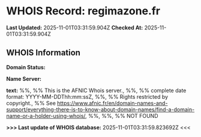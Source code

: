 # WHOIS Record: regimazone.fr

**Last Updated:** 2025-11-01T03:31:59.904Z
**Checked At:** 2025-11-01T03:31:59.904Z

## WHOIS Information

**Domain Status:** 

**Name Server:** 

**text:** %%, %% This is the AFNIC Whois server., %%, %% complete date format: YYYY-MM-DDThh:mm:ssZ, %%, %% Rights restricted by copyright., %% See https://www.afnic.fr/en/domain-names-and-support/everything-there-is-to-know-about-domain-names/find-a-domain-name-or-a-holder-using-whois/, %%, %%, %% NOT FOUND

**>>> Last update of WHOIS database:** 2025-11-01T03:31:59.823692Z <<<

